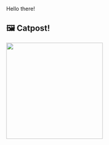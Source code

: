Hello there!



## 🖼️ Catpost!

<sub>
    <img src="https://cdn2.thecatapi.com/images/GnP2mTH3K.jpg" height="256">
</sub>

